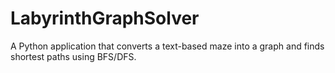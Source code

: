 # LabyrinthGraphSolver
A Python application that converts a text-based maze into a graph and finds shortest paths using BFS/DFS.
